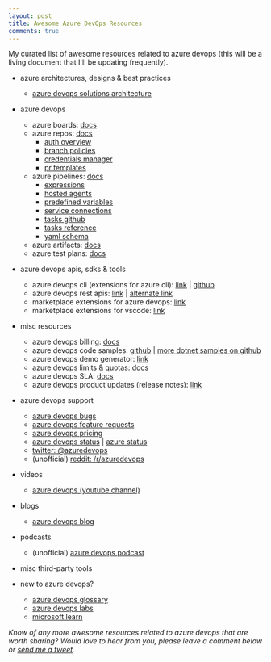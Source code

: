 ```yaml
---
layout: post
title: Awesome Azure DevOps Resources
comments: true
---
```

My curated list of awesome resources related to azure devops (this will be a living document that I'll be updating frequently).

* azure architectures, designs & best practices
  * [azure devops solutions architecture](https://azure.microsoft.com/en-in/solutions/architecture/?product=azure-devops)

* azure devops
  * azure boards: [docs](https://docs.microsoft.com/en-us/azure/devops/boards)
  * azure repos: [docs](https://docs.microsoft.com/en-us/azure/devops/repos)
    * [auth overview](https://docs.microsoft.com/en-us/azure/devops/repos/git/auth-overview)
    * [branch policies](https://docs.microsoft.com/en-us/azure/devops/repos/git/branch-policies)
    * [credentials manager](https://docs.microsoft.com/en-us/azure/devops/repos/git/set-up-credential-managers)
    * [pr templates](https://docs.microsoft.com/en-us/azure/devops/repos/git/pull-request-templates)
  * azure pipelines: [docs](https://docs.microsoft.com/en-us/azure/devops/pipelines)
    * [expressions](https://docs.microsoft.com/en-us/azure/devops/pipelines/process/expressions)
    * [hosted agents](https://docs.microsoft.com/en-us/azure/devops/pipelines/agents/hosted)
    * [predefined variables](https://docs.microsoft.com/en-us/azure/devops/pipelines/build/variables)
    * [service connections](https://docs.microsoft.com/en-us/azure/devops/pipelines/library/service-endpoints)
    * [tasks github](https://github.com/microsoft/azure-pipelines-tasks)
    * [tasks reference](https://docs.microsoft.com/en-us/azure/devops/pipelines/tasks)
    * [yaml schema](https://docs.microsoft.com/en-us/azure/devops/pipelines/yaml-schema)
  * azure artifacts: [docs](https://docs.microsoft.com/en-us/azure/devops/artifacts)
  * azure test plans: [docs](https://docs.microsoft.com/en-us/azure/devops/test)

* azure devops apis, sdks & tools
  * azure devops cli (extensions for azure cli): [link](https://marketplace.visualstudio.com/items?itemName=ms-vsts.cli) \| [github](https://github.com/Azure/azure-devops-cli-extension)
  * azure devops rest apis: [link](https://docs.microsoft.com/en-us/rest/api/azure/devops) \| [alternate link](https://docs.microsoft.com/en-us/rest/api/?view=Azure%20DevOps)
  * marketplace extensions for azure devops: [link](https://marketplace.visualstudio.com/azuredevops)
  * marketplace extensions for vscode: [link](https://marketplace.visualstudio.com/search?term=azure&target=VSCode&category=All%20categories&sortBy=Relevance)

* misc resources
  * azure devops billing: [docs](https://docs.microsoft.com/en-us/azure/devops/organizations/billing)
  * azure devops code samples: [github](https://github.com/microsoft/devops-project-samples) \| [more dotnet samples on github](https://github.com/microsoft/azure-devops-dotnet-samples)
  * azure devops demo generator: [link](https://azuredevopsdemogenerator.azurewebsites.net/)
  * azure devops limits & quotas: [docs](https://docs.microsoft.com/en-us/azure/devops/integrate/concepts/rate-limits)
  * azure devops SLA: [docs](https://azure.microsoft.com/en-us/support/legal/sla/azure-devops/v2_0/)
  * azure devops product updates (release notes): [link](https://docs.microsoft.com/en-in/azure/devops/release-notes/)

* azure devops support
  * [azure devops bugs](https://developercommunity.visualstudio.com/spaces/21/visual-studio-team-services.html?type=problem)
  * [azure devops feature requests](https://developercommunity.visualstudio.com/spaces/21/visual-studio-team-services.html?type=idea)
  * [azure devops pricing](https://azure.microsoft.com/en-in/pricing/details/devops/azure-devops-services/)
  * [azure devops status](https://status.dev.azure.com/) \| [azure status](https://azure.microsoft.com/en-us/status/)
  * [twitter: @azuredevops](https://twitter.com/AzureDevOps)
  * (unofficial) [reddit: /r/azuredevops](https://www.reddit.com/r/azuredevops/)

* videos
  * [azure devops (youtube channel)](https://www.youtube.com/channel/UC-ikyViYMM69joIAv7dlMsA)

* blogs
  * [azure devops blog](https://devblogs.microsoft.com/devops/)

* podcasts
  * (unofficial) [azure devops podcast](http://azuredevopspodcast.clear-measure.com/)

* misc third-party tools

* new to azure devops?
  * [azure devops glossary](https://docs.microsoft.com/en-us/azure/devops/project/navigation/glossary)
  * [azure devops labs](https://www.azuredevopslabs.com/)
  * [microsoft learn](https://docs.microsoft.com/en-us/learn/browse/?products=azure-devops)

_Know of any more awesome resources related to azure devops that are worth sharing? Would love to hear from you, please leave a comment below or [send me a tweet]({{site.author.twitter}})._
